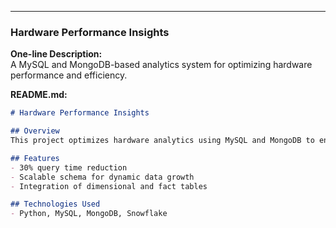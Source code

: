 ---

###  **Hardware Performance Insights**  
**One-line Description:**  
A MySQL and MongoDB-based analytics system for optimizing hardware performance and efficiency.  

**README.md:**  
```markdown
# Hardware Performance Insights

## Overview
This project optimizes hardware analytics using MySQL and MongoDB to enhance query performance and reduce maintenance efforts.

## Features
- 30% query time reduction
- Scalable schema for dynamic data growth
- Integration of dimensional and fact tables

## Technologies Used
- Python, MySQL, MongoDB, Snowflake


